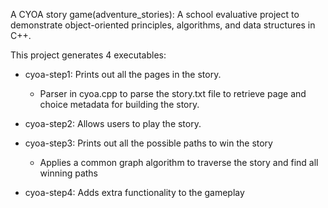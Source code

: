 A CYOA story game(adventure_stories): 
A school evaluative project to demonstrate object-oriented principles, algorithms, and data structures in C++.

This project generates 4 executables:
- cyoa-step1: Prints out all the pages in the story. 
    - Parser in cyoa.cpp to parse the story.txt file to retrieve page and choice metadata for building the story.
- cyoa-step2: Allows users to play the story.
    
- cyoa-step3: Prints out all the possible paths to win the story
    - Applies a common graph algorithm to traverse the story and find all winning paths
   
- cyoa-step4: Adds extra functionality to the gameplay
